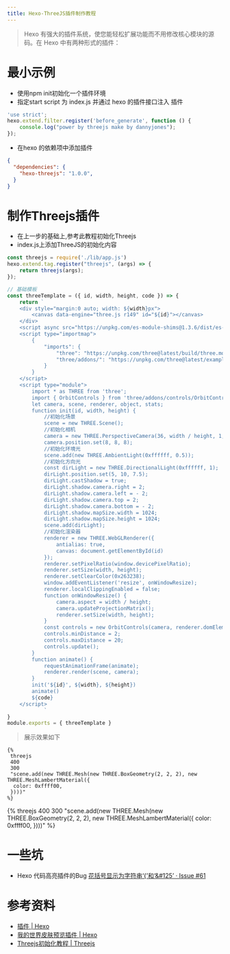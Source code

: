 ```yaml
---
title: Hexo-ThreeJS插件制作教程
---
```


> Hexo 有强大的插件系统，使您能轻松扩展功能而不用修改核心模块的源码。在 Hexo 中有两种形式的插件：

# 最小示例

- 使用npm init初始化一个插件环境
- 指定start script 为 index.js 并通过 hexo 的插件接口注入 插件

``` js
'use strict';
hexo.extend.filter.register('before_generate', function () {
    console.log("power by threejs make by dannyjones");
});
```

- 在hexo 的依赖项中添加插件

```json
{
  "dependencies": {
    "hexo-threejs": "1.0.0",
  }
}
```

# 制作Threejs插件

- 在上一步的基础上,参考此教程初始化Threejs
- index.js上添加ThreeJS的初始化内容

```js
const threejs = require('./lib/app.js')
hexo.extend.tag.register("threejs", (args) => {
    return threejs(args);
});

// 基础模板
const threeTemplate = ({ id, width, height, code }) => {
    return `
    <div style="margin:0 auto; width: ${width}px">
        <canvas data-engine="three.js r149" id="${id}"></canvas>
    </div>
    <script async src="https://unpkg.com/es-module-shims@1.3.6/dist/es-module-shims.js"></script>
    <script type="importmap">
        {
            "imports": {
                "three": "https://unpkg.com/three@latest/build/three.module.js",
                "three/addons/": "https://unpkg.com/three@latest/examples/jsm/"
            }
        }
    </script>
    <script type="module">
        import * as THREE from 'three';
        import { OrbitControls } from 'three/addons/controls/OrbitControls.js';
        let camera, scene, renderer, object, stats;
        function init(id, width, height) {
            //初始化场景
            scene = new THREE.Scene();
            //初始化相机
            camera = new THREE.PerspectiveCamera(36, width / height, 1, 100);
            camera.position.set(8, 8, 8);
            //初始化环境光
            scene.add(new THREE.AmbientLight(0xffffff, 0.5));
            //初始化方向光
            const dirLight = new THREE.DirectionalLight(0xffffff, 1);
            dirLight.position.set(5, 10, 7.5);
            dirLight.castShadow = true;
            dirLight.shadow.camera.right = 2;
            dirLight.shadow.camera.left = - 2;
            dirLight.shadow.camera.top = 2;
            dirLight.shadow.camera.bottom = - 2;
            dirLight.shadow.mapSize.width = 1024;
            dirLight.shadow.mapSize.height = 1024;
            scene.add(dirLight);
            //初始化渲染器
            renderer = new THREE.WebGLRenderer({
                antialias: true,
                canvas: document.getElementById(id)
            });
            renderer.setPixelRatio(window.devicePixelRatio);
            renderer.setSize(width, height);
            renderer.setClearColor(0x263238);
            window.addEventListener('resize', onWindowResize);
            renderer.localClippingEnabled = false;
            function onWindowResize() {
                camera.aspect = width / height;
                camera.updateProjectionMatrix();
                renderer.setSize(width, height);
            }
            const controls = new OrbitControls(camera, renderer.domElement);
            controls.minDistance = 2;
            controls.maxDistance = 20;
            controls.update();
        }
        function animate() {
            requestAnimationFrame(animate);
            renderer.render(scene, camera);
        }
        init('${id}', ${width}, ${height})
        animate()
        ${code}
    </script>
            `
}
module.exports = { threeTemplate }
```

> 展示效果如下

```text
{% 
 threejs 
 400 
 300
 "scene.add(new THREE.Mesh(new THREE.BoxGeometry(2, 2, 2), new THREE.MeshLambertMaterial({
  color: 0xffff00,
 })))"
%}
```

{%
 threejs
 400
 300
 "scene.add(new THREE.Mesh(new THREE.BoxGeometry(2, 2, 2), new THREE.MeshLambertMaterial({
  color: 0xffff00,
 })))"
%}

# 一些坑

- Hexo 代码高亮插件的Bug [花括号显示为字符串‘&#123;’和‘&#125’ · Issue #61](https://github.com/ele828/hexo-prism-plugin/issues/61)

# 参考资料

- [插件 | Hexo](https://hexo.io/zh-cn/docs/plugins.html)
- [我的世界皮肤预览插件 | Hexo](https://github.com/D-Sketon/hexo-minecraft-skin-viewer)
- [Threejs初始化教程 | Threejs](<https://threejs.org/docs/index.html#manual/zh/introduction/Installation>)
